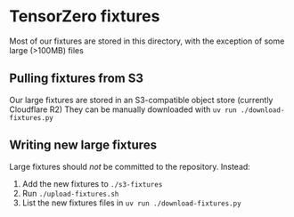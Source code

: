 # TensorZero fixtures

Most of our fixtures are stored in this directory, with the exception of some large (>100MB) files

## Pulling fixtures from S3

Our large fixtures are stored in an S3-compatible object store (currently Cloudflare R2)
They can be manually downloaded with `uv run ./download-fixtures.py`

## Writing new large fixtures

Large fixtures should *not* be committed to the repository. Instead:
1. Add the new fixtures to `./s3-fixtures`
2. Run `./upload-fixtures.sh`
3. List the new fixtures files in `uv run ./download-fixtures.py`